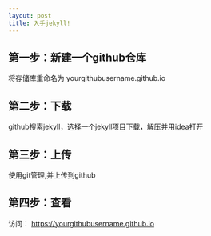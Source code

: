 ```yaml
---
layout: post
title: 入手jekyll!
---
```


## 第一步：新建一个github仓库

将存储库重命名为 yourgithubusername.github.io

## 第二步：下载

github搜索jekyll，选择一个jekyll项目下载，解压并用idea打开

## 第三步：上传

使用git管理,并上传到github

## 第四步：查看

访问： https://yourgithubusername.github.io